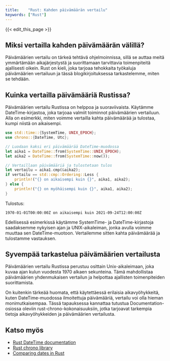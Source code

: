 ```yaml
---
title:    "Rust: Kahden päivämäärän vertailu"
keywords: ["Rust"]
---
```


{{< edit_this_page >}}

## Miksi vertailla kahden päivämäärän välillä?

Päivämäärien vertailu on tärkeä tehtävä ohjelmoinnissa, sillä se auttaa meitä ymmärtämään aikajärjestystä ja suorittamaan tarvittavia toimenpiteitä ajallisesti oikein. Rust on kieli, joka tarjoaa tehokkaita työkaluja päivämäärien vertailuun ja tässä blogikirjoituksessa tarkastelemme, miten se tehdään.

## Kuinka vertailla päivämääriä Rustissa?

Päivämäärien vertailu Rustissa on helppoa ja suoraviivaista. Käytämme DateTime-kirjastoa, joka tarjoaa valmiit toiminnot päivämäärien vertailuun. Alla on esimerkki, miten voimme vertailla kahta päivämäärää ja tulostaa, kumpi niistä on aikaisempi.

```Rust
use std::time::{SystemTime, UNIX_EPOCH};
use chrono::{DateTime, Utc};

// Luodaan kaksi eri päivämäärää DateTime-muodossa
let aika1 = DateTime::from(SystemTime::UNIX_EPOCH);
let aika2 = DateTime::from(SystemTime::now());

// Vertaillaan päivämääriä ja tulostetaan tulos
let vertailu = aika1.cmp(&aika2);
if vertailu == std::cmp::Ordering::Less {
    println!("{} on aikaisempi kuin {}", aika1, aika2);
} else {
    println!("{} on myöhäisempi kuin {}", aika1, aika2);
}
```
Tulostus:
```
1970-01-01T00:00:00Z on aikaisempi kuin 2021-09-24T12:00:00Z
```

Edellisessä esimerkissä käytämme SystemTime- ja DateTime-kirjastoja saadaksemme nykyisen ajan ja UNIX-aikaleiman, jonka avulla voimme muuttaa sen DateTime-muotoon. Vertailemme sitten kahta päivämäärää ja tulostamme vastauksen.

## Syvempää tarkastelua päivämäärien vertailusta

Päivämäärien vertailu Rustissa perustuu osittain Unix-aikaleimaan, joka kuvaa ajan kulun vuodesta 1970 alkaen sekunteina. Tämä mahdollistaa päivämäärien yhdenmukaisen vertailun ja helpottaa ajallisten toimenpiteiden suorittamista.

On kuitenkin tärkeää huomata, että käytettäessä erilaisia aikavyöhykkeitä, kuten DateTime-muodossa ilmoitettuja päivämääriä, vertailu voi olla hieman monimutkaisempaa. Tässä tapauksessa kannattaa tutustua Documentation-osiossa oleviin rust-chrono-kokonaisuuksiin, jotka tarjoavat tarkempia tietoja aikavyöhykkeiden ja päivämäärien vertailusta.

## Katso myös
- [Rust DateTime documentation](https://doc.rust-lang.org/std/time/struct.DateTime.html)
- [Rust chrono library](https://docs.rs/chrono/0.4.19/chrono/index.html)
- [Comparing dates in Rust](https://stackoverflow.com/questions/29198237/how-to-compare-date-in-rust)